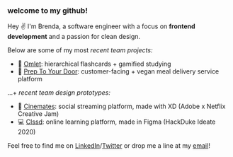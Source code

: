 ### welcome to my github!

Hey ✌ I'm Brenda, a software engineer with a focus on __frontend development__ and a passion for clean design.

Below are some of my most *recent team projects:*
- 🍳 [Omlet](https://github.com/a-qxin/omelette/tree/master/src): hierarchical flashcards + gamified studying
- 🥬 [Prep To Your Door](https://github.com/infinite-options/Prep-To-Your-Door): customer-facing + vegan meal delivery service platform

...+ *recent team design prototypes:*
- 🎥 [Cinemates](https://xd.adobe.com/view/865851ef-db59-40a6-ba44-16bcb8d39f48-d30b/?fullscreen): social streaming platform, made with XD (Adobe x Netflix Creative Jam)
- 💻 [Clssd](https://www.figma.com/file/PAWwCUtSRrxi0vnLjCvVIa/Clssd?node-id=0%3A1): online learning platform, made in Figma (HackDuke Ideate 2020)

Feel free to find me on [LinkedIn](https://www.linkedin.com/in/brendayau/)/[Twitter](https://twitter.com/aqxindev) or drop me a line at my [email](mailto:aqxin.cs@gmail.com)!
